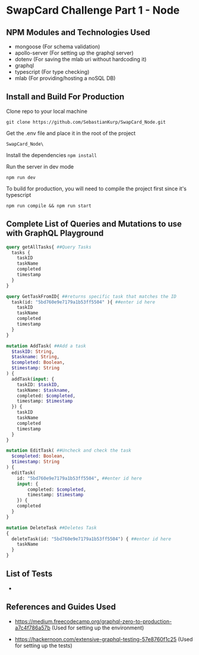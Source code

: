 # **SwapCard Challenge Part 1 - Node**

## NPM Modules and Technologies Used
- mongoose (For schema validation)
- apollo-server (For setting up the graphql server)
- dotenv (For saving the mlab uri without hardcoding it)
- graphql 
- typescript (For type checking)
- mlab (For providing/hosting a noSQL DB)

## Install and Build For Production

Clone repo to your local machine

```git clone https://github.com/SebastianKurp/SwapCard_Node.git```

Get the .env file and place it in the root of the project

```SwapCard_Node\```

Install the dependencies
```npm install```

Run the server in dev mode

```npm run dev```

To build for production, you will need to compile the project first since it's typescript

```npm run compile && npm run start ```                                          

## Complete List of Queries and Mutations to use with GraphQL Playground

```graphql
query getAllTasks{ ##Query Tasks
  tasks {
    taskID
    taskName
    completed
    timestamp
  }
}

query GetTaskFromID{ ##returns specific task that matches the ID
  task(id: "5bd760e9e7179a1b53ff5504" ){ ##enter id here
    taskID
    taskName
    completed
    timestamp
  }
}

mutation AddTask( ##Add a task
  $taskID: String,
  $taskname: String,
  $completed: Boolean,
  $timestamp: String
) {
  addTask(input: {
    taskID: $taskID,
    taskName: $taskname,
    completed: $completed,
    timestamp: $timestamp
  }) {
    taskID
    taskName
    completed
    timestamp
  }
}

mutation EditTask( ##Uncheck and check the task
  $completed: Boolean,
  $timestamp: String
) {
  editTask(
    id: "5bd760e9e7179a1b53ff5504", ##enter id here
    input: {
    	completed: $completed,
    	timestamp: $timestamp
    }) {
    completed
  }
}

mutation DeleteTask ##Deletes Task
{
  deleteTask(id: "5bd760e9e7179a1b53ff5504") { ##enter id here
    taskName
  }
}
```

## List of Tests

- 

## References and Guides Used

- https://medium.freecodecamp.org/graphql-zero-to-production-a7c4f786a57b (Used for setting up the environment)

- https://hackernoon.com/extensive-graphql-testing-57e8760f1c25 (Used for setting up the tests)
